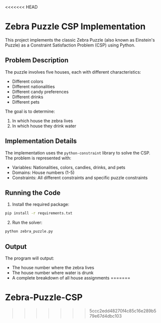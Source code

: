 <<<<<<< HEAD
# Zebra Puzzle CSP Implementation

This project implements the classic Zebra Puzzle (also known as Einstein's Puzzle) as a Constraint Satisfaction Problem (CSP) using Python.

## Problem Description

The puzzle involves five houses, each with different characteristics:
- Different colors
- Different nationalities
- Different candy preferences
- Different drinks
- Different pets

The goal is to determine:
1. In which house the zebra lives
2. In which house they drink water

## Implementation Details

The implementation uses the `python-constraint` library to solve the CSP. The problem is represented with:
- Variables: Nationalities, colors, candies, drinks, and pets
- Domains: House numbers (1-5)
- Constraints: All different constraints and specific puzzle constraints

## Running the Code

1. Install the required package:
```bash
pip install -r requirements.txt
```

2. Run the solver:
```bash
python zebra_puzzle.py
```

## Output

The program will output:
- The house number where the zebra lives
- The house number where water is drunk
- A complete breakdown of all house assignments
=======
# Zebra-Puzzle-CSP
>>>>>>> 5ccc2edd48270f4c85c16e289b579e67d4dbc103
